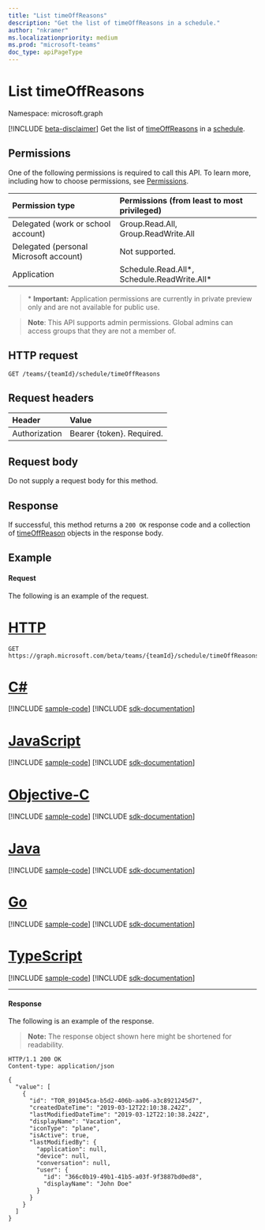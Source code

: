 ```yaml
---
title: "List timeOffReasons"
description: "Get the list of timeOffReasons in a schedule."
author: "nkramer"
ms.localizationpriority: medium
ms.prod: "microsoft-teams"
doc_type: apiPageType
---
```


# List timeOffReasons

Namespace: microsoft.graph

[!INCLUDE [beta-disclaimer](../../includes/beta-disclaimer.md)]
Get the list of [timeOffReasons](../resources/timeoffreason.md) in a [schedule](../resources/schedule.md).

## Permissions

One of the following permissions is required to call this API. To learn more, including how to choose permissions, see [Permissions](/graph/permissions-reference).

|Permission type      | Permissions (from least to most privileged)              |
|:--------------------|:---------------------------------------------------------|
|Delegated (work or school account) | Group.Read.All, Group.ReadWrite.All    |
|Delegated (personal Microsoft account) | Not supported.    |
|Application | Schedule.Read.All*, Schedule.ReadWrite.All* |

>\* **Important:** Application permissions are currently in private preview only and are not available for public use.

> **Note**: This API supports admin permissions. Global admins can access groups that they are not a member of.

## HTTP request

<!-- { "blockType": "ignored" } -->

```http
GET /teams/{teamId}/schedule/timeOffReasons
```

## Request headers

| Header       | Value |
|:---------------|:--------|
| Authorization  | Bearer {token}. Required.  |

## Request body
Do not supply a request body for this method.

## Response

If successful, this method returns a `200 OK` response code and a collection of [timeOffReason](../resources/timeoffreason.md) objects in the response body.

## Example

#### Request

The following is an example of the request.

# [HTTP](#tab/http)
<!-- {
  "blockType": "request",
  "name": "schedule-list-timeoffreasons"
}-->
```msgraph-interactive
GET https://graph.microsoft.com/beta/teams/{teamId}/schedule/timeOffReasons
```
# [C#](#tab/csharp)
[!INCLUDE [sample-code](../includes/snippets/csharp/schedule-list-timeoffreasons-csharp-snippets.md)]
[!INCLUDE [sdk-documentation](../includes/snippets/snippets-sdk-documentation-link.md)]

# [JavaScript](#tab/javascript)
[!INCLUDE [sample-code](../includes/snippets/javascript/schedule-list-timeoffreasons-javascript-snippets.md)]
[!INCLUDE [sdk-documentation](../includes/snippets/snippets-sdk-documentation-link.md)]

# [Objective-C](#tab/objc)
[!INCLUDE [sample-code](../includes/snippets/objc/schedule-list-timeoffreasons-objc-snippets.md)]
[!INCLUDE [sdk-documentation](../includes/snippets/snippets-sdk-documentation-link.md)]

# [Java](#tab/java)
[!INCLUDE [sample-code](../includes/snippets/java/schedule-list-timeoffreasons-java-snippets.md)]
[!INCLUDE [sdk-documentation](../includes/snippets/snippets-sdk-documentation-link.md)]

# [Go](#tab/go)
[!INCLUDE [sample-code](../includes/snippets/go/schedule-list-timeoffreasons-go-snippets.md)]
[!INCLUDE [sdk-documentation](../includes/snippets/snippets-sdk-documentation-link.md)]

# [TypeScript](#tab/typescript)
[!INCLUDE [sample-code](../includes/snippets/typescript/schedule-list-timeoffreasons-typescript-snippets.md)]
[!INCLUDE [sdk-documentation](../includes/snippets/snippets-sdk-documentation-link.md)]

---


#### Response

The following is an example of the response. 

>**Note:** The response object shown here might be shortened for readability.
<!-- {
  "blockType": "response",
  "truncated": true,
  "@odata.type": "microsoft.graph.timeOffReason",
  "isCollection": true
} -->

```http
HTTP/1.1 200 OK
Content-type: application/json

{
  "value": [
    {
      "id": "TOR_891045ca-b5d2-406b-aa06-a3c8921245d7",
      "createdDateTime": "2019-03-12T22:10:38.242Z",
      "lastModifiedDateTime": "2019-03-12T22:10:38.242Z",
      "displayName": "Vacation",
      "iconType": "plane",
      "isActive": true,
      "lastModifiedBy": {
        "application": null,
        "device": null,
        "conversation": null,
        "user": {
          "id": "366c0b19-49b1-41b5-a03f-9f3887bd0ed8",
          "displayName": "John Doe"
        }
      }
    }
  ]
}
```

<!-- uuid: 8fcb5dbc-d5aa-4681-8e31-b001d5168d79
2015-10-25 14:57:30 UTC -->
<!--
{
  "type": "#page.annotation",
  "description": "Get the list of timeOffReason in this schedule",
  "keywords": "",
  "section": "documentation",
  "tocPath": "",
  "suppressions": [
  ]
}
-->


